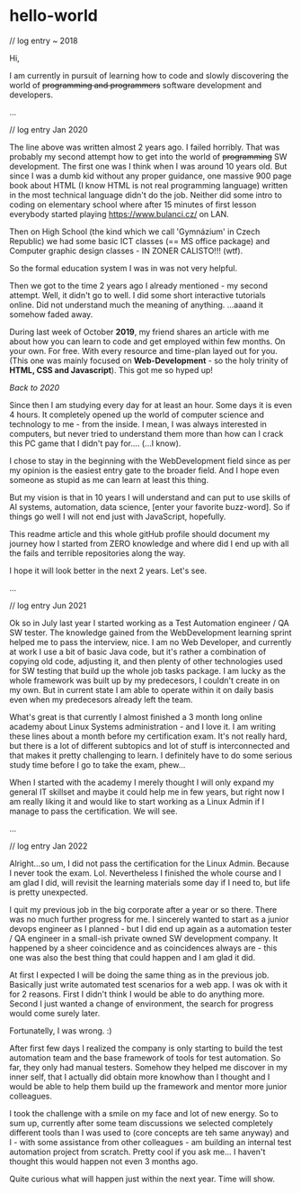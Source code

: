 # hello-world

// log entry ~ 2018

Hi,

I am currently in pursuit of learning how to code and slowly discovering the world of ~~programming and programmers~~ software development and developers. 

...

// log entry Jan 2020

  The line above was written almost 2 years ago. I failed horribly. That was probably my second attempt how to get into the world of ~~programming~~ SW development. The first one was I think when I was around 10 years old. But since I was a dumb kid without any proper guidance, one massive 900 page book about HTML (I know HTML is not real programming language) written in the most technical language didn't do the job. Neither did some intro to coding on elementary school where after 15 minutes of first lesson everybody started playing https://www.bulanci.cz/ on LAN.

Then on High School (the kind which we call 'Gymnázium' in Czech Republic) we had some basic ICT classes (== MS office package) and Computer graphic design classes - IN ZONER CALISTO!!! (wtf).

So the formal education system I was in was not very helpful. 

Then we got to the time 2 years ago I already mentioned - my second attempt. Well, it didn't go to well. I did some short interactive tutorials online. Did not understand much the meaning of anything. ...aaand it somehow faded away.


During last week of October **2019**, my friend shares an article with me about how you can learn to code and get employed within few months. On your own. For free. With every resource and time-plan layed out for you. (This one was mainly focused on **Web-Development** - so the holy trinity of **HTML, CSS and Javascript**). This got me so hyped up!

*Back to 2020*

Since then I am studying every day for at least an hour. Some days it is even 4 hours. It completely opened up the world of computer science and technology to me - from the inside. I mean, I was always interested in computers, but never tried to understand them more than how can I crack this PC game that I didn't pay for.... (...I know).

I chose to stay in the beginning with the WebDevelopment field since as per my opinion is the easiest entry gate to the broader field. And I hope even someone as stupid as me can learn at least this thing.

But my vision is that in 10 years I will understand and can put to use skills of AI systems, automation, data science, [enter your favorite buzz-word]. So if things go well I will not end just with JavaScript, hopefully.

This readme article and this whole gitHub profile should document my journey how I started from ZERO knowledge and where did I end up with all the fails and terrible repositories along the way. 

I hope it will look better in the next 2 years. Let's see.

...

// log entry Jun 2021

Ok so in July last year I started working as a Test Automation engineer / QA SW tester. The knowledge gained from the WebDevelopment learning sprint helped me to pass the interview, nice. I am no Web Developer, and currently at work I use a bit of basic Java code, but it's rather a combination of copying old code, adjusting it, and then plenty of other technologies used for SW testing that build up the whole job tasks package. I am lucky as the whole framework was built up by my predecesors, I couldn't create in on my own. But in current state I am able to operate within it on daily basis even when my predecesors already left the team.

What's great is that currently I almost finished a 3 month long online academy about Linux Systems administration - and I love it. I am writing these lines about a month before my certification exam. It's not really hard, but there is a lot of different subtopics and lot of stuff is interconnected and that makes it pretty challenging to learn. I definitely have to do some serious study time before I go to take the exam, phew...

When I started with the academy I merely thought I will only expand my general IT skillset and maybe it could help me in few years, but right now I am really liking it and would like to start working as a Linux Admin if I manage to pass the certification. We will see.

...

// log entry Jan 2022

Alright...so um, I did not pass the certification for the Linux Admin. Because I never took the exam. Lol. Nevertheless I finished the whole course and I am glad I did, will revisit the learning materials some day if I need to, but life is pretty unexpected.  

I quit my previous job in the big corporate after a year or so there. 
There was no much further progress for me. I sincerely wanted to start as a junior devops engineer as I planned - but I did end up again as a automation tester / QA engineer in a small-ish private owned SW development company. It happened by a sheer coincidence and as coincidences always are - this one was also the best thing that could happen and I am glad it did.

At first I expected I will be doing the same thing as in the previous job. Basically just write automated test scenarios for a web app. I was ok with it for 2 reasons. First I didn't think I would be able to do anything more. Second I just wanted a change of environment, the search for progress would come surely later.

Fortunatelly, I was wrong. :)

After first few days I realized the company is only starting to build the test automation team and the base framework of tools for test automation. So far, they only had manual testers. Somehow they helped me discover in my inner self, that I actually did obtain more knowhow than I thought and I would be able to help them build up the framework and mentor more junior colleagues.

I took the challenge with a smile on my face and lot of new energy. So to sum up, currently after some team discussions we selected completely different tools than I was used to (core concepts are teh same anyway) and I - with some assistance from other colleagues - am building an internal test automation project from scratch. Pretty cool if you ask me... I haven't thought this would happen not even 3 months ago.

Quite curious what will happen just within the next year. Time will show.
